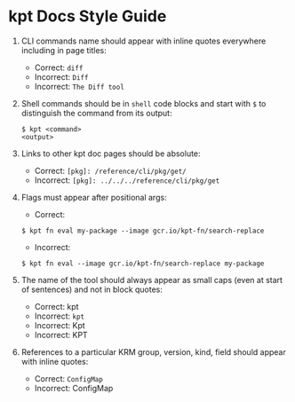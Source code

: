 # kpt Docs Style Guide

1. CLI commands name should appear with inline quotes everywhere including in
   page titles:
   - Correct: `diff`
   - Incorrect: `Diff`
   - Incorrect: `The Diff tool`
2. Shell commands should be in `shell` code blocks and start with `$` to
   distinguish the command from its output:

   ```shell
   $ kpt <command>
   <output>
   ```

3. Links to other kpt doc pages should be absolute:
   - Correct: `[pkg]: /reference/cli/pkg/get/`
   - Incorrect: `[pkg]: ../../../reference/cli/pkg/get`
4. Flags must appear after positional args:

   - Correct:

   ```shell
   $ kpt fn eval my-package --image gcr.io/kpt-fn/search-replace
   ```

   - Incorrect:

   ```shell
   $ kpt fn eval --image gcr.io/kpt-fn/search-replace my-package
   ```

5. The name of the tool should always appear as small caps (even at start of
   sentences) and not in block quotes:
   - Correct: kpt
   - Incorrect: `kpt`
   - Incorrect: Kpt
   - Incorrect: KPT
6. References to a particular KRM group, version, kind, field should appear with
   inline quotes:
   - Correct: `ConfigMap`
   - Incorrect: ConfigMap
